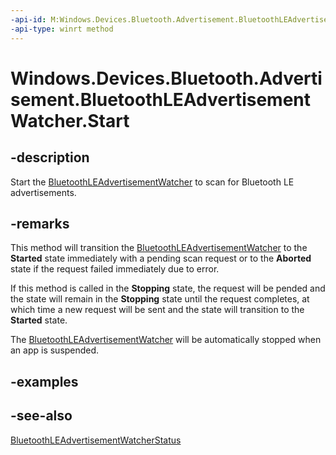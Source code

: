 ```yaml
---
-api-id: M:Windows.Devices.Bluetooth.Advertisement.BluetoothLEAdvertisementWatcher.Start
-api-type: winrt method
---
```


<!-- Method syntax
public void Start()
-->

# Windows.Devices.Bluetooth.Advertisement.BluetoothLEAdvertisementWatcher.Start

## -description
Start the [BluetoothLEAdvertisementWatcher](bluetoothleadvertisementwatcher.md) to scan for Bluetooth LE advertisements.

## -remarks
This method will transition the [BluetoothLEAdvertisementWatcher](bluetoothleadvertisementwatcher.md) to the **Started** state immediately with a pending scan request or to the **Aborted** state if the request failed immediately due to error.

If this method is called in the **Stopping** state, the request will be pended and the state will remain in the **Stopping** state until the request completes, at which time a new request will be sent and the state will transition to the **Started** state.

The [BluetoothLEAdvertisementWatcher](bluetoothleadvertisementwatcher.md) will be automatically stopped when an app is suspended.

## -examples

## -see-also
[BluetoothLEAdvertisementWatcherStatus](bluetoothleadvertisementwatcherstatus.md)